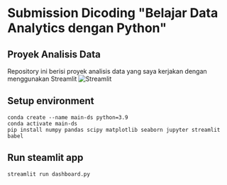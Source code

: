# Submission Dicoding "Belajar Data Analytics dengan Python"
## Proyek Analisis Data
Repository ini berisi proyek analisis data yang saya kerjakan dengan menggunakan Streamlit ![Streamlit](https://user-images.githubusercontent.com/7164864/217935870-c0bc60a3-6fc0-4047-b011-7b4c59488c91.png)

## Setup environment
```
conda create --name main-ds python=3.9
conda activate main-ds
pip install numpy pandas scipy matplotlib seaborn jupyter streamlit babel
```
## Run steamlit app
```
streamlit run dashboard.py                           
```
